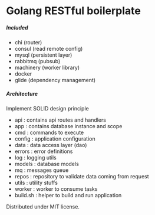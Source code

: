 # Golang RESTful boilerplate

##### Included

- chi (router)
- consul (read remote config)
- mysql (persistent layer)
- rabbitmq (pubsub)
- machinery (worker library)
- docker
- glide (dependency management)


##### Architecture
Implement SOLID design principle

- api : contains api routes and handlers
- app : contains database instance and scope
- cmd : commands to execute
- config : application configuration
- data : data access layer (dao)
- errors : error definitions
- log : logging utils
- models : database models
- mq : messages queue
- repos : repository to validate data coming from request
- utils : utility stuffs
- worker : worker to consume tasks
- build.sh : helper to build and run application

Distributed under MIT license.
